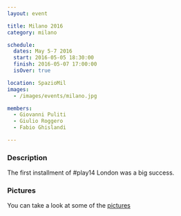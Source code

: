 ```yaml
---
layout: event

title: Milano 2016
category: milano

schedule:
  dates: May 5-7 2016
  start: 2016-05-05 18:30:00
  finish: 2016-05-07 17:00:00
  isOver: true

location: SpazioMil
images:
  - /images/events/milano.jpg

members:
  - Giovanni Puliti
  - Giulio Roggero
  - Fabio Ghislandi

---
```


### Description
The first installment of #play14 London was a big success.

### Pictures
You can take a look at some of the [pictures](http://agilereloaded.500px.com/-play14-2016---milano)